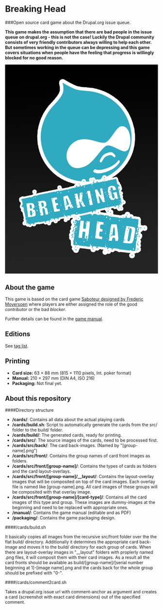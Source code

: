 Breaking Head
=============

###Open source card game about the Drupal.org issue queue.

**This game makes the assumption that there are bad people in the issue queue on drupal.org - this is not the case! Luckily the Drupal community consists of very friendly contributors always willing to help each other. But sometimes working in the queue can be depressing and this game covers situations when people have the feeling that progress is willingly blocked for no good reason.**

!["Image of an example breaking head playing card"](https://github.com/patrickd-/BreakingHead/blob/master/cards/src/back/playable.png?raw=true "Breaking Head playing card game")


About the game
--------------

This game is based on the card game [Saboteur designed by Frederic Moyersoen](http://en.wikipedia.org/wiki/Saboteur_\(card_game\)) where players are either assigned the role of the good *contributor* or the bad *blocker*.

Further details can be found in the [game manual](https://github.com/patrickd-/BreakingHead/blob/master/manual/manual.pdf?raw=true).

Editions
--------
See [tag list](https://github.com/patrickd-/BreakingHead/releases).


Printing
--------

- **Card size:** 63 × 88 mm (815 × 1110 pixels, Int. poker format)
- **Manual:** 210 × 297 mm (DIN A4, ISO 216)
- **Packaging:** Not final yet.


About this repository
---------------------


####Directory structure

- **/cards/**: Contains all data about the actual playing cards
- **/cards/build.sh**: Script to automatically generate the cards from the src/ folder to the build/ folder.
- **/cards/build/**: The generated cards, ready for printing.
- **/cards/src/**: The source images of the cards, need to be processed first.
- **/cards/src/back/**: The card back-images. (Named by "[group-name].png")
- **/cards/src/front/**: Contains the group names of card front images as folders.
- **/cards/src/front/[group-name]/**: Contains the types of cards as folders and the card layout-overlays.
- **/cards/src/front/[group-name]/__layout/**: Contains the layout-overlay images that will be composited on top of the card images. Each overlay file is named like [group-name].png. All card images of these groups will be composited with that overlay image.
- **/cards/src/front/[group-name]/[card-type]/**: Contains all the card images of this type and group. These images are dummy-images at the beginning and need to be replaced with appropriate ones.
- **/manual/**: Contains the game manual (editable and as PDF)
- **/packaging/**: Contains the game packaging design.

####/cards/build.sh

It basically copies all images from the recursive src/front folder over the the flat build/ directory.
Additionally it determines the appropriate card back-image and moves it to the build/ directory for each group of cards.
When there are layout-overlay images in "__layout" folders with proplerly named .png files, it will composit them with their card images.
As a result all the card fronts should be available as build/[group-name]/[serial number beginning at 1]-[image name].png and the cards back for the whole group should be prefixed with "0-". 


####/cards/comment2card.sh

Takes a drupal.org issue url with comment-anchor as argument and creates a card (screenshot with exact card dimensions) out of the specified comment.
